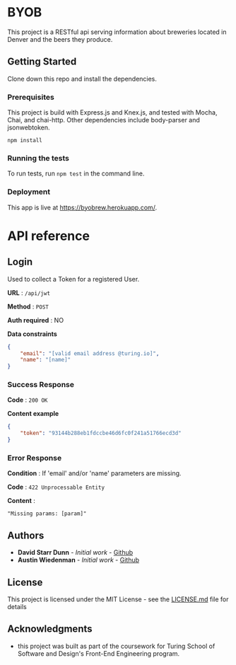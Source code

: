 # BYOB

This project is a RESTful api serving information about breweries located in Denver and the beers they produce.

## Getting Started

Clone down this repo and install the dependencies. 

### Prerequisites

This project is build with Express.js and Knex.js, and tested with Mocha, Chai, and chai-http. Other dependencies include body-parser and jsonwebtoken.

```
npm install 
```

### Running the tests
To run tests, run `npm test` in the command line.

### Deployment

This app is live at https://byobrew.herokuapp.com/.


# API reference

## Login

Used to collect a Token for a registered User.

**URL** : `/api/jwt`

**Method** : `POST`

**Auth required** : NO

**Data constraints**

```json
{
    "email": "[valid email address @turing.io]",
    "name": "[name]"
}
```

### Success Response

**Code** : `200 OK`

**Content example**

```json
{
    "token": "93144b288eb1fdccbe46d6fc0f241a51766ecd3d"
}
```

### Error Response

**Condition** : If 'email' and/or 'name' parameters are missing.

**Code** : `422 Unprocessable Entity`

**Content** :

```string
"Missing params: [param]"
```



## Authors

* **David Starr Dunn** - *Initial work* - [Github](https://github.com/dsdunn)
* **Austin Wiedenman** - *Initial work* - [Github](https://github.com/Awiedenman)


## License

This project is licensed under the MIT License - see the [LICENSE.md](LICENSE.md) file for details

## Acknowledgments

* this project was built as part of the coursework for Turing School of Software and Design's Front-End Engineering program.

